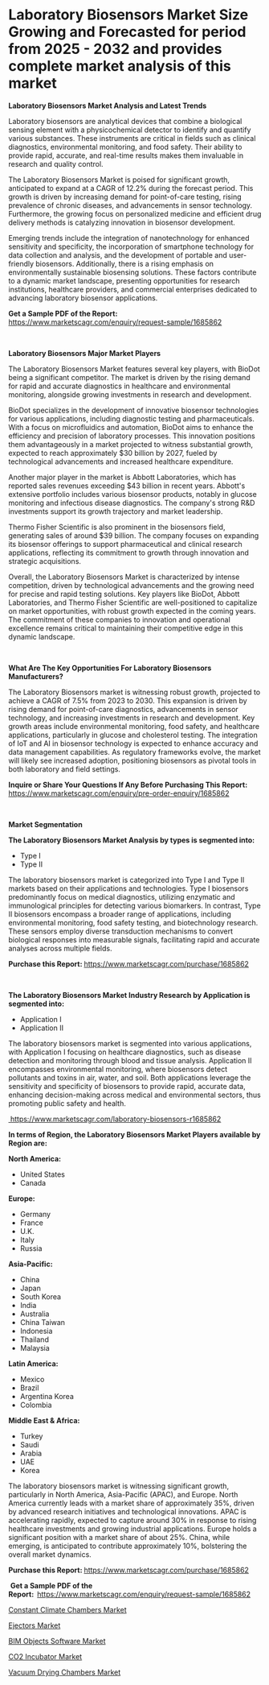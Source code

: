 <p><h1>Laboratory Biosensors Market Size Growing and Forecasted for period from 2025 - 2032 and provides complete market analysis of this market</h1></p><p><strong>Laboratory Biosensors Market Analysis and Latest Trends</strong></p>
<p><p>Laboratory biosensors are analytical devices that combine a biological sensing element with a physicochemical detector to identify and quantify various substances. These instruments are critical in fields such as clinical diagnostics, environmental monitoring, and food safety. Their ability to provide rapid, accurate, and real-time results makes them invaluable in research and quality control.</p><p>The Laboratory Biosensors Market is poised for significant growth, anticipated to expand at a CAGR of 12.2% during the forecast period. This growth is driven by increasing demand for point-of-care testing, rising prevalence of chronic diseases, and advancements in sensor technology. Furthermore, the growing focus on personalized medicine and efficient drug delivery methods is catalyzing innovation in biosensor development.</p><p>Emerging trends include the integration of nanotechnology for enhanced sensitivity and specificity, the incorporation of smartphone technology for data collection and analysis, and the development of portable and user-friendly biosensors. Additionally, there is a rising emphasis on environmentally sustainable biosensing solutions. These factors contribute to a dynamic market landscape, presenting opportunities for research institutions, healthcare providers, and commercial enterprises dedicated to advancing laboratory biosensor applications.</p></p>
<p><strong>Get a Sample PDF of the Report:&nbsp;</strong> <a href="https://www.marketscagr.com/enquiry/request-sample/1685862?utm_campaign=2138&utm_medium=2&utm_source=Github&utm_content=ia&utm_term=24032025&utm_id=laboratory-biosensors">https://www.marketscagr.com/enquiry/request-sample/1685862</a></p>
<p>&nbsp;</p>
<p><strong>Laboratory Biosensors Major Market Players</strong></p>
<p><p>The Laboratory Biosensors Market features several key players, with BioDot being a significant competitor. The market is driven by the rising demand for rapid and accurate diagnostics in healthcare and environmental monitoring, alongside growing investments in research and development.</p><p>BioDot specializes in the development of innovative biosensor technologies for various applications, including diagnostic testing and pharmaceuticals. With a focus on microfluidics and automation, BioDot aims to enhance the efficiency and precision of laboratory processes. This innovation positions them advantageously in a market projected to witness substantial growth, expected to reach approximately $30 billion by 2027, fueled by technological advancements and increased healthcare expenditure.</p><p>Another major player in the market is Abbott Laboratories, which has reported sales revenues exceeding $43 billion in recent years. Abbott's extensive portfolio includes various biosensor products, notably in glucose monitoring and infectious disease diagnostics. The company's strong R&D investments support its growth trajectory and market leadership.</p><p>Thermo Fisher Scientific is also prominent in the biosensors field, generating sales of around $39 billion. The company focuses on expanding its biosensor offerings to support pharmaceutical and clinical research applications, reflecting its commitment to growth through innovation and strategic acquisitions.</p><p>Overall, the Laboratory Biosensors Market is characterized by intense competition, driven by technological advancements and the growing need for precise and rapid testing solutions. Key players like BioDot, Abbott Laboratories, and Thermo Fisher Scientific are well-positioned to capitalize on market opportunities, with robust growth expected in the coming years. The commitment of these companies to innovation and operational excellence remains critical to maintaining their competitive edge in this dynamic landscape.</p></p>
<p>&nbsp;</p>
<p><strong>What Are The Key Opportunities For Laboratory Biosensors Manufacturers?</strong></p>
<p><p>The Laboratory Biosensors market is witnessing robust growth, projected to achieve a CAGR of 7.5% from 2023 to 2030. This expansion is driven by rising demand for point-of-care diagnostics, advancements in sensor technology, and increasing investments in research and development. Key growth areas include environmental monitoring, food safety, and healthcare applications, particularly in glucose and cholesterol testing. The integration of IoT and AI in biosensor technology is expected to enhance accuracy and data management capabilities. As regulatory frameworks evolve, the market will likely see increased adoption, positioning biosensors as pivotal tools in both laboratory and field settings.</p></p>
<p><strong>Inquire or Share Your Questions If Any Before Purchasing This Report:</strong> <a href="https://www.marketscagr.com/enquiry/pre-order-enquiry/1685862?utm_campaign=2138&utm_medium=2&utm_source=Github&utm_content=ia&utm_term=24032025&utm_id=laboratory-biosensors">https://www.marketscagr.com/enquiry/pre-order-enquiry/1685862</a></p>
<p>&nbsp;</p>
<p><strong>Market Segmentation</strong></p>
<p><strong>The Laboratory Biosensors Market Analysis by types is segmented into:</strong></p>
<p><ul><li>Type I</li><li>Type II</li></ul></p>
<p><p>The laboratory biosensors market is categorized into Type I and Type II markets based on their applications and technologies. Type I biosensors predominantly focus on medical diagnostics, utilizing enzymatic and immunological principles for detecting various biomarkers. In contrast, Type II biosensors encompass a broader range of applications, including environmental monitoring, food safety testing, and biotechnology research. These sensors employ diverse transduction mechanisms to convert biological responses into measurable signals, facilitating rapid and accurate analyses across multiple fields.</p></p>
<p><strong>Purchase this Report:&nbsp;</strong><a href="https://www.marketscagr.com/purchase/1685862?utm_campaign=2138&utm_medium=2&utm_source=Github&utm_content=ia&utm_term=24032025&utm_id=laboratory-biosensors">https://www.marketscagr.com/purchase/1685862</a></p>
<p>&nbsp;</p>
<p><strong>The Laboratory Biosensors Market Industry Research by Application is segmented into:</strong></p>
<p><ul><li>Application I</li><li>Application II</li></ul></p>
<p><p>The laboratory biosensors market is segmented into various applications, with Application I focusing on healthcare diagnostics, such as disease detection and monitoring through blood and tissue analysis. Application II encompasses environmental monitoring, where biosensors detect pollutants and toxins in air, water, and soil. Both applications leverage the sensitivity and specificity of biosensors to provide rapid, accurate data, enhancing decision-making across medical and environmental sectors, thus promoting public safety and health.</p></p>
<p><a href="https://www.marketscagr.com/laboratory-biosensors-r1685862?utm_campaign=2138&utm_medium=2&utm_source=Github&utm_content=ia&utm_term=24032025&utm_id=laboratory-biosensors">&nbsp;https://www.marketscagr.com/laboratory-biosensors-r1685862</a></p>
<p><strong>In terms of Region, the Laboratory Biosensors Market Players available by Region are:</strong></p>
<p>
    <p> <strong> North America: </strong>
        <ul>
            <li>United States</li>
            <li>Canada</li>
        </ul>
        </p> 
    <p> <strong> Europe: </strong>
        <ul>
            <li>Germany</li>
            <li>France</li>
            <li>U.K.</li>
            <li>Italy</li>
            <li>Russia</li>
        </ul>
        </p> 
    <p> <strong> Asia-Pacific: </strong>
        <ul>
            <li>China</li>
            <li>Japan</li>
            <li>South Korea</li>
            <li>India</li>
            <li>Australia</li>
            <li>China Taiwan</li>
            <li>Indonesia</li>
            <li>Thailand</li>
            <li>Malaysia</li>
        </ul>
        </p> 
    <p> <strong> Latin America: </strong>
        <ul>
            <li>Mexico</li>
            <li>Brazil</li>
            <li>Argentina Korea</li>
            <li>Colombia</li>
        </ul>
        </p> 
    <p> <strong> Middle East & Africa: </strong>
        <ul>
            <li>Turkey</li>
            <li>Saudi</li>
            <li>Arabia</li>
            <li>UAE</li>
            <li>Korea</li>
        </ul>
    </p>
    </p>
<p><p>The laboratory biosensors market is witnessing significant growth, particularly in North America, Asia-Pacific (APAC), and Europe. North America currently leads with a market share of approximately 35%, driven by advanced research initiatives and technological innovations. APAC is accelerating rapidly, expected to capture around 30% in response to rising healthcare investments and growing industrial applications. Europe holds a significant position with a market share of about 25%. China, while emerging, is anticipated to contribute approximately 10%, bolstering the overall market dynamics.</p></p>
<p><strong>Purchase this Report: </strong><a href="https://www.marketscagr.com/purchase/1685862?utm_campaign=2138&utm_medium=2&utm_source=Github&utm_content=ia&utm_term=24032025&utm_id=laboratory-biosensors">https://www.marketscagr.com/purchase/1685862</a></p>
<p>&nbsp;<strong>Get a Sample PDF of the Report:&nbsp;&nbsp;</strong><a href="https://www.marketscagr.com/enquiry/request-sample/1685862?utm_campaign=2138&utm_medium=2&utm_source=Github&utm_content=ia&utm_term=24032025&utm_id=laboratory-biosensors">https://www.marketscagr.com/enquiry/request-sample/1685862</a></p>
<p><strong></strong></p>
<p><p><a href="https://github.com/semenbobbaxu/Market-Research-Report-List-1/blob/main/constant-climate-chambers-market.md?utm_campaign=2138&utm_medium=2&utm_source=Github&utm_content=ia&utm_term=24032025&utm_id=laboratory-biosensors">Constant Climate Chambers Market</a></p><p><a href="https://github.com/enieyfabius/Market-Research-Report-List-1/blob/main/ejectors-market.md?utm_campaign=2138&utm_medium=2&utm_source=Github&utm_content=ia&utm_term=24032025&utm_id=laboratory-biosensors">Ejectors Market</a></p><p><a href="https://github.com/milievkulov/Market-Research-Report-List-1/blob/main/bim-objects-software-market.md?utm_campaign=2138&utm_medium=2&utm_source=Github&utm_content=ia&utm_term=24032025&utm_id=laboratory-biosensors">BIM Objects Software Market</a></p><p><a href="https://github.com/erkidrhoy/Market-Research-Report-List-1/blob/main/co2-incubator-market.md?utm_campaign=2138&utm_medium=2&utm_source=Github&utm_content=ia&utm_term=24032025&utm_id=laboratory-biosensors">CO2 Incubator Market</a></p><p><a href="https://github.com/roffefaith6l/Market-Research-Report-List-1/blob/main/vacuum-drying-chambers-market.md?utm_campaign=2138&utm_medium=2&utm_source=Github&utm_content=ia&utm_term=24032025&utm_id=laboratory-biosensors">Vacuum Drying Chambers Market</a></p></p>